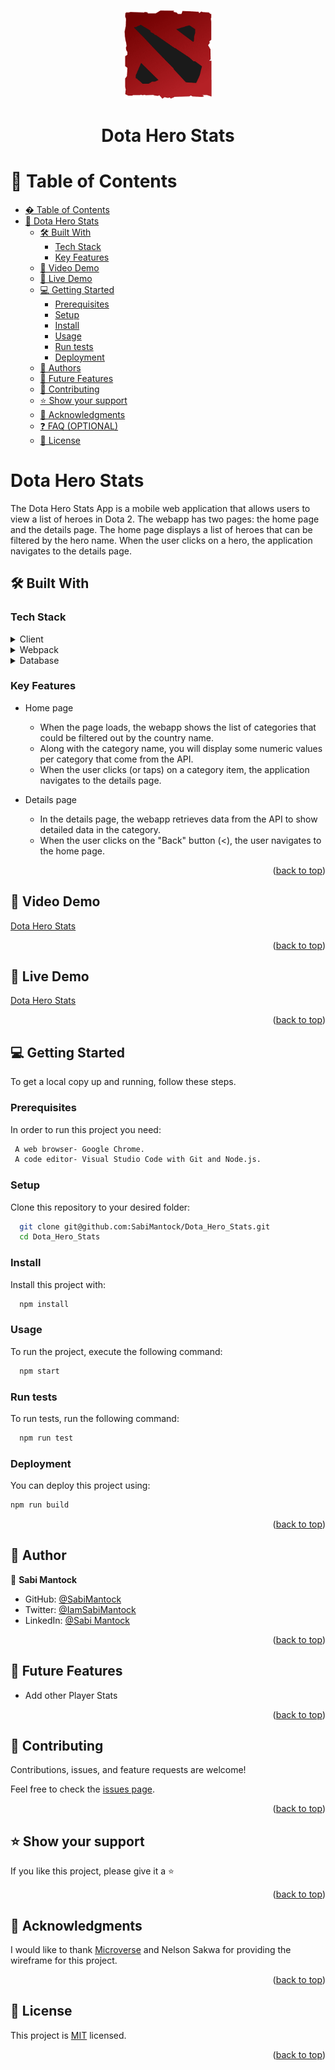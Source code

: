 <a name="readme-top"></a>

<div align="center">
  <img src="dota-2.png" alt="logo" width="140"  height="auto" />
  <br/>

  <h1><b>Dota Hero Stats</b></h1>

</div>

# 📗 Table of Contents

- [� Table of Contents](#-table-of-contents)
- [📖 Dota Hero Stats](#-about-project)
  - [🛠 Built With](#-built-with-)
    - [Tech Stack](#tech-stack-)
    - [Key Features](#key-features-)
  - [🎥 Video Demo](#-video-demo-)
  - [🚀 Live Demo](#-live-demo-)
  - [💻 Getting Started](#-getting-started-)
    - [Prerequisites](#prerequisites)
    - [Setup](#setup)
    - [Install](#install)
    - [Usage](#usage)
    - [Run tests](#run-tests)
    - [Deployment](#deployment)
  - [👥 Authors](#-authors-)
  - [🔭 Future Features](#-future-features-)
  - [🤝 Contributing](#-contributing-)
  - [⭐️ Show your support](#️-show-your-support-)
  - [🙏 Acknowledgments](#-acknowledgments-)
  - [❓ FAQ (OPTIONAL)](#-faq-optional-)
  - [📝 License](#-license-)

<!-- PROJECT DESCRIPTION -->

# Dota Hero Stats <a name="about-project"></a>

The Dota Hero Stats App is a mobile web application that allows users to view a list of heroes in Dota 2. The webapp has two pages: the home page and the details page. The home page displays a list of heroes that can be filtered by the hero name. When the user clicks on a hero, the application navigates to the details page.

## 🛠 Built With <a name="built-with"></a>

### Tech Stack <a name="tech-stack"></a>

<details>
  <summary>Client</summary>
  <ul>
    <li><a href="https://reactjs.org/">React.js</a></li>
  </ul>
</details>

<details>
  <summary>Webpack</summary>
  <ul>
    <li><a href="https://expressjs.com/">Webpack</a></li>
  </ul>
</details>

<details>
<summary>Database</summary>
  <ul>
    <li><a href="https://api.opendota.com/api/heroStats">Dota Hero Stats</a></li>
  </ul>
</details>

<!-- Features -->

### Key Features <a name="key-features"></a>

- Home page
  - When the page loads, the webapp shows the list of categories that could be filtered out by the country name.
  - Along with the category name, you will display some numeric values per category that come from the API.
  - When the user clicks (or taps) on a category item, the application navigates to the details page.

- Details page
  - In the details page, the webapp retrieves data from the API to show detailed data in the category.
  - When the user clicks on the "Back" button (<), the user navigates to the home page.

<p align="right">(<a href="#readme-top">back to top</a>)</p>

<!-- LIVE DEMO -->

## 🎥 Video Demo <a name="video-demo"></a>

 [Dota Hero Stats]()

<p align="right">(<a href="#readme-top">back to top</a>)</p>

## 🚀 Live Demo <a name="live-demo"></a>

 [Dota Hero Stats]()

<p align="right">(<a href="#readme-top">back to top</a>)</p>

<!-- GETTING STARTED -->

## 💻 Getting Started <a name="getting-started"></a>

To get a local copy up and running, follow these steps.

### Prerequisites

In order to run this project you need:

```bash
 A web browser- Google Chrome.
 A code editor- Visual Studio Code with Git and Node.js.
```

### Setup

Clone this repository to your desired folder:

```bash
  git clone git@github.com:SabiMantock/Dota_Hero_Stats.git
  cd Dota_Hero_Stats
```

### Install

Install this project with:

```bash
  npm install
```

### Usage

To run the project, execute the following command:

```bash
  npm start
```

### Run tests

To run tests, run the following command:

```bash
  npm run test
```

### Deployment

You can deploy this project using:

```bash
npm run build
```

<p align="right">(<a href="#readme-top">back to top</a>)</p>

<!-- AUTHORS -->

## 👥 Author <a name="authors"></a>

👤 **Sabi Mantock**

- GitHub: [@SabiMantock](https://github.com/SabiMantock)
- Twitter: [@IamSabiMantock](https://twitter.com/IamSabiMantock)
- LinkedIn: [@Sabi Mantock](https://linkedin.com/in/sabi-mantock)

<p align="right">(<a href="#readme-top">back to top</a>)</p>

<!-- FUTURE FEATURES -->

## 🔭 Future Features <a name="future-features"></a>

- Add other Player Stats

<p align="right">(<a href="#readme-top">back to top</a>)</p>

<!-- CONTRIBUTING -->

## 🤝 Contributing <a name="contributing"></a>

Contributions, issues, and feature requests are welcome!

Feel free to check the [issues page](../../issues/).

<p align="right">(<a href="#readme-top">back to top</a>)</p>

<!-- SUPPORT -->

## ⭐️ Show your support <a name="support"></a>

If you like this project, please give it a ⭐️

<p align="right">(<a href="#readme-top">back to top</a>)</p>

<!-- ACKNOWLEDGEMENTS -->

## 🙏 Acknowledgments <a name="acknowledgements"></a>

I would like to thank [Microverse](https://github.com/microverseinc) and Nelson Sakwa for providing the wireframe for this project.

<p align="right">(<a href="#readme-top">back to top</a>)</p>

<!-- LICENSE -->

## 📝 License <a name="license"></a>

This project is [MIT](./LICENSE) licensed.

<p align="right">(<a href="#readme-top">back to top</a>)</p>

